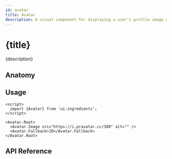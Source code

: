 ```yaml
---
id: avatar
title: Avatar
description: A visual component for displaying a user’s profile image or initials.
---
```


# {title}

{description}

<demo>

## Anatomy

<anatomy>

## Usage

```svelte
<script>
  import {Avatar} from 'ui-ingredients';
</script>

<Avatar.Root>
  <Avatar.Image src="https://i.pravatar.cc/300" alt="" />
  <Avatar.Fallback>JD</Avatar.Fallback>
</Avatar.Root>
```

## API Reference

<api>
